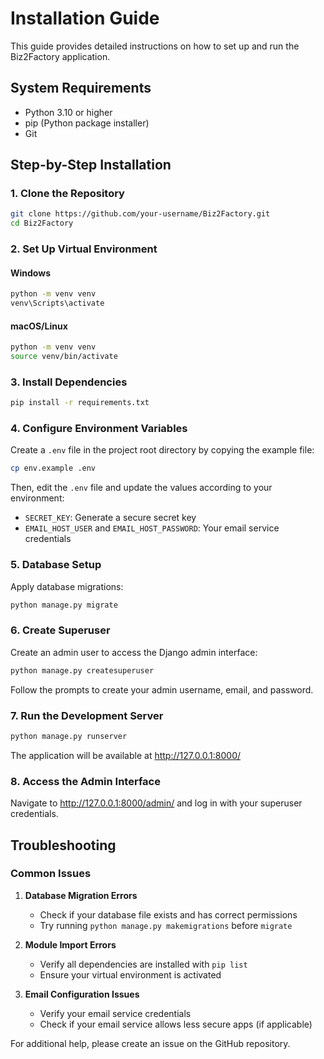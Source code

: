 # Installation Guide

This guide provides detailed instructions on how to set up and run the Biz2Factory application.

## System Requirements

- Python 3.10 or higher
- pip (Python package installer)
- Git

## Step-by-Step Installation

### 1. Clone the Repository

```bash
git clone https://github.com/your-username/Biz2Factory.git
cd Biz2Factory
```

### 2. Set Up Virtual Environment

#### Windows

```bash
python -m venv venv
venv\Scripts\activate
```

#### macOS/Linux

```bash
python -m venv venv
source venv/bin/activate
```

### 3. Install Dependencies

```bash
pip install -r requirements.txt
```

### 4. Configure Environment Variables

Create a `.env` file in the project root directory by copying the example file:

```bash
cp env.example .env
```

Then, edit the `.env` file and update the values according to your environment:

- `SECRET_KEY`: Generate a secure secret key
- `EMAIL_HOST_USER` and `EMAIL_HOST_PASSWORD`: Your email service credentials

### 5. Database Setup

Apply database migrations:

```bash
python manage.py migrate
```

### 6. Create Superuser

Create an admin user to access the Django admin interface:

```bash
python manage.py createsuperuser
```

Follow the prompts to create your admin username, email, and password.

### 7. Run the Development Server

```bash
python manage.py runserver
```

The application will be available at http://127.0.0.1:8000/

### 8. Access the Admin Interface

Navigate to http://127.0.0.1:8000/admin/ and log in with your superuser credentials.

## Troubleshooting

### Common Issues

1. **Database Migration Errors**
   - Check if your database file exists and has correct permissions
   - Try running `python manage.py makemigrations` before `migrate`

2. **Module Import Errors**
   - Verify all dependencies are installed with `pip list`
   - Ensure your virtual environment is activated

3. **Email Configuration Issues**
   - Verify your email service credentials
   - Check if your email service allows less secure apps (if applicable)

For additional help, please create an issue on the GitHub repository. 
